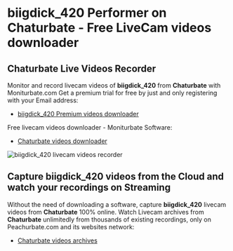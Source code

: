 # biigdick_420 Performer on Chaturbate - Free LiveCam videos downloader

## Chaturbate Live Videos Recorder

Monitor and record livecam videos of **biigdick_420** from **Chaturbate** with Moniturbate.com
Get a premium trial for free by just and only registering with your Email address:
* [biigdick_420 Premium videos downloader](https://moniturbate.com/request-demo-licence-key.html)

Free livecam videos downloader - Moniturbate Software:
* [Chaturbate videos downloader](https://moniturbate.com/moniturbate-download-software.html)

![biigdick_420 livecam videos recorder](https://peachurnet.com/templates/moniturbate-software.png)


## Capture biigdick_420 videos from the Cloud and watch your recordings on Streaming

Without the need of downloading a software, capture **biigdick_420** livecam videos from **Chaturbate** 100% online.
Watch Livecam archives from **Chaturbate** unlimitedly from thousands of existing recordings, only on Peachurbate.com and its websites network:
* [Chaturbate videos archives](https://peachurnet.com/)